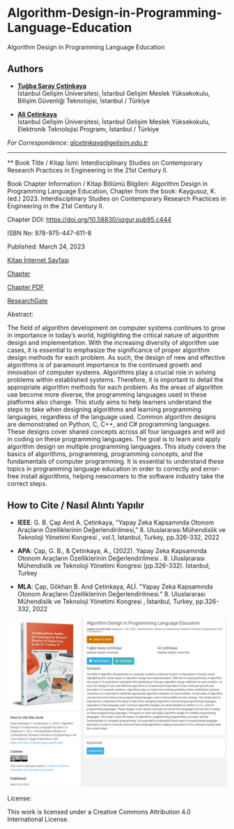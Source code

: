 # Algorithm-Design-in-Programming-Language-Education

Algorithm Design in Programming Language Education

## Authors

- [**Tuğba Saray Çetinkaya**](https://scholar.google.com.tr/citations?user=TL74kPEAAAAJ)  
  İstanbul Gelişim Üniversitesi, İstanbul Gelişim Meslek Yüksekokulu, Bilişim Güvenliği Teknolojisi, İstanbul / Türkiye

- [**Ali Çetinkaya**](https://scholar.google.com.tr/citations?user=XSEW-NcAAAAJ)  
  İstanbul Gelişim Üniversitesi, İstanbul Gelişim Meslek Yüksekokulu, Elektronik Teknolojisi Programı, İstanbul / Türkiye
  
*For Correspondence: alcetinkaya@gelisim.edu.tr*

---

** Book Title / Kitap İsmi: Interdisciplinary Studies on Contemporary Research Practices in Engineering in the 21st Century II.

Book Chapter Information / Kitap Bölümü Bilgileri: Algorithm Design in Programming Language Education, Chapter from the book: Kaygusuz, K. (ed.) 2023. Interdisciplinary Studies on Contemporary Research Practices in Engineering in the 21st Century II.

Chapter DOI: https://doi.org/10.58830/ozgur.pub95.c444

ISBN No: 978-975-447-611-8

Published: March 24, 2023

[Kitap İnternet Sayfası](https://www.ozguryayinlari.com/site/catalog/book/95) 

[Chapter](https://www.ozguryayinlari.com/site/catalog/book/95/chapter/444)

[Chapter PDF](https://www.ozguryayinlari.com/site/catalog/view/95/360/893)

[ResearchGate](https://www.researchgate.net/publication/369571661_Algorithm_Design_in_Programming_Language_Education)

Abstract:

The field of algorithm development on computer systems continues to grow in importance in today’s world, highlighting the critical nature of algorithm design and implementation. With the increasing diversity of algorithm use cases, it is essential to emphasize the significance of proper algorithm design methods for each problem. As such, the design of new and effective algorithms is of paramount importance to the continued growth and innovation of computer systems. Algorithms play a crucial role in solving problems within established systems. Therefore, it is important to detail the appropriate algorithm methods for each problem. As the areas of algorithm use become more diverse, the programming languages used in these platforms also change. This study aims to help learners understand the steps to take when designing algorithms and learning programming languages, regardless of the language used. Common algorithm designs are demonstrated on Python, C, C++, and C# programming languages. These designs cover shared concepts across all four languages and will aid in coding on these programming languages. The goal is to learn and apply algorithm design on multiple programming languages. This study covers the basics of algorithms, programming, programming concepts, and the fundamentals of computer programming. It is essential to understand these topics in programming language education in order to correctly and error-free install algorithms, helping newcomers to the software industry take the correct steps.

## How to Cite / Nasıl Alıntı Yapılır

- **IEEE**: G. B.  Çap And A.  Çetinkaya, "Yapay Zeka Kapsamında Otonom Araçların Özelliklerinin Değerlendirilmesi,"  8. Uluslararası Mühendislik ve Teknoloji Yönetimi Kongresi , vol.1, İstanbul, Turkey, pp.326-332, 2022                               

- **APA**: Çap, G. B.,  & Çetinkaya, A., (2022).  Yapay Zeka Kapsamında Otonom Araçların Özelliklerinin Değerlendirilmesi . 8. Uluslararası Mühendislik ve Teknoloji Yönetimi Kongresi (pp.326-332). İstanbul, Turkey                            
- **MLA**: Çap, Gökhan B.  And Çetinkaya, ALİ.  "Yapay Zeka Kapsamında Otonom Araçların Özelliklerinin Değerlendirilmesi."  8. Uluslararası Mühendislik ve Teknoloji Yönetimi Kongresi , İstanbul, Turkey, pp.326-332, 2022                

![alternatif metin](https://github.com/acetinkaya/Algorithm-Design-in-Programming-Language-Education/blob/main/Algorithm-Design.png)

License:

This work is licensed under a Creative Commons Attribution 4.0 International License.

